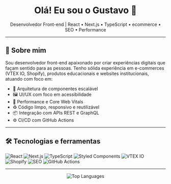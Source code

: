 <h1 align="center">Olá! Eu sou o Gustavo 👋</h1>

<p align="center">
  Desenvolvedor Front-end | React • Next.js • TypeScript • ecommerce • SEO • Performance
</p>

---

## 🧠 Sobre mim

Sou desenvolvedor front-end apaixonado por criar experiências digitais que façam sentido para as pessoas. Tenho sólida experiência em e-commerces (VTEX IO, Shopify), produtos educacionais e websites institucionais, atuando com foco em:

- 🧩 Arquitetura de componentes escalável
- 🖼️ UI/UX com foco em acessibilidade
- 🚀 Performance e Core Web Vitals
- ♻️ Código limpo, responsivo e reutilizável
- 📦 Integração com APIs REST e GraphQL
- ⚙️ CI/CD com GitHub Actions

---

## 🛠️ Tecnologias e ferramentas

![React](https://img.shields.io/badge/-React-61DAFB?style=flat&logo=react&logoColor=black)
![Next.js](https://img.shields.io/badge/-Next.js-000000?style=flat&logo=nextdotjs)
![TypeScript](https://img.shields.io/badge/-TypeScript-3178C6?style=flat&logo=typescript&logoColor=white)
![Styled Components](https://img.shields.io/badge/-Styled--Components-db7093?style=flat&logo=styled-components&logoColor=white)
![VTEX IO](https://img.shields.io/badge/-VTEX-E31837?style=flat&logo=vtex&logoColor=white)
![Shopify](https://img.shields.io/badge/-Shopify-7AB55C?style=flat&logo=shopify&logoColor=white)
![SEO](https://img.shields.io/badge/-SEO-0F9D58?style=flat&logo=google)
![GitHub Actions](https://img.shields.io/badge/-GitHub%20Actions-2088FF?style=flat&logo=github-actions&logoColor=white)

---

<p align="center">
<!--   <img src="https://github-readme-stats.vercel.app/api?username=GustaDev00&show_icons=true&theme=github_dark&hide=prs" alt="GitHub Stats"/>
  <br/> -->
  <img src="https://github-readme-stats.vercel.app/api/top-langs/?username=GustaDev00&layout=compact&theme=github_dark" alt="Top Languages">
</p>
